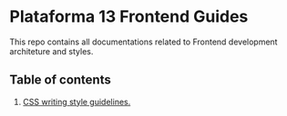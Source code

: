 # Plataforma 13 Frontend Guides

This repo contains all documentations related to Frontend development architeture and styles.

## Table of contents

1. [CSS writing style guidelines.](css/css-style-guide.css)
